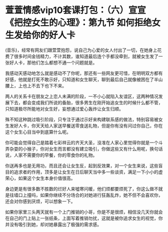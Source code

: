 # 萱萱情感vip10套课打包：（六）宣宣《把控女生的心理》：第九节  如何拒绝女生发给你的好人卡

(音乐)，经常有网友们跟萱萱抱怨，说自己为心爱的女人付出了一切，在她身上花费了很多时间金钱精力，不计其数，谁知道最后连个手都没牵到，就被女生发了一张好人卡，那他们怎么都想不通一个问题就是。

我感动天感动地怎么就是感动不了你呢，那还有一些网友更可惜，在明明双方都有好感，他就是打死不敢示好，只知道和女生聊天，聊到最后自己就像被困在了半山腰上，上也上不去下也下不来。

两人的关系卡在朋友之上恋人未满的阶段，一不小心就陷入友谊区，这两种情况发展下去，都会变成我们所说的备胎，很多男生在刚开始追女生的时候什么都不管，只知道极尽所能地对女生好，妄想通过爱心轰炸让女生归顺。

殊不知这种跳过吸引阶段，只专注于通过示好来构建联系感的做法，特别容易被女生发好人卡，你天天给人家送早餐送零食送礼物，但是你有没有问过你自己，你在这个女生心目当中到底算什么呢。

你可能会觉得自己是踏着七彩祥云的齐天大圣，没准在人家心里觉得你就是一个斗弄杂耍的小猴子，你对女生而言都没有建立吸引，你做这些又有什么用呢，换句话说，人家不需要你的早餐，你的零食你的礼物。

你送再多也是无用功，而且还会让女生反，起到反效果，对一个女生来说，这些盲目的追求者的作用，顶多是让女生在日后聊天当中多一些谈资，满足一下小小的虚荣心，如果这个女生本身价值很高。

身边更是有很多数不胜数的烂好人来噓寒问暖，他们烦都要烦死了，你这么做不就是往墙口上撞吗，如果你继续不分场合的对她进行狂轰乱炸，她不但不会喜欢你，还会对你感到厌烦，可以想象一下。

如果你家里三头两天就有一个上门推销的小哥，你是不是很烦，相信没几天你就会在自己的门上贴上一张纸条，上面写着推销勿扰，这就是被你追求女生的视觉，你并没有吸引到她，却对她暴露出了极强的需求感。

